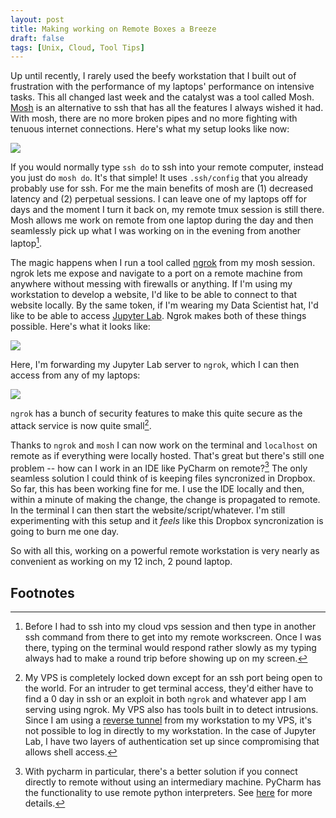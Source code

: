 ```yaml
---
layout: post
title: Making working on Remote Boxes a Breeze 
draft: false
tags: [Unix, Cloud, Tool Tips]
---
```

Up until recently, I rarely used the beefy workstation that I built out of frustration with the performance of my laptops' performance on intensive tasks. This all changed last week and the catalyst was a tool called Mosh. [Mosh](https://mosh.org/) is an alternative to ssh that has all the features I always wished it had. With mosh, there are no more broken pipes and no more fighting with tenuous internet connections. Here's what my setup looks like now:

![](https://www.dropbox.com/s/iddk6cueomtfvc5/sl011.png?dl=1)

 If you would normally type `ssh do` to ssh into your remote computer, instead you just do `mosh do`. It's that simple! It uses `.ssh/config` that you already probably use for ssh. For me the main benefits of mosh are (1) decreased latency and (2) perpetual sessions. I can leave one of my laptops off for days and the moment I turn it back on, my remote tmux session is still there. Mosh allows me work on remote from one laptop during the day and then seamlessly pick up what I was working on in the evening from another laptop[^1]. 

The magic happens when I run a tool called [ngrok](https://ngrok.com/) from my mosh session. ngrok lets me expose and navigate to a port on a remote machine from anywhere without messing with firewalls or anything. If I'm using my workstation to develop a website, I'd like to be able to connect to that website locally. By the same token, if I'm wearing my Data Scientist hat, I'd like to be able to access [Jupyter Lab](http://jupyterlab.readthedocs.io/en/stable/). Ngrok makes both of these things possible. Here's what it looks like:

![](https://www.dropbox.com/s/fvpmy43xvq041lz/sl012.png?dl=1)

Here, I'm forwarding my Jupyter Lab server to `ngrok`, which I can then access from any of my laptops:

![](https://www.dropbox.com/s/7s1dq378grmvsnk/sl010.png?dl=1)

`ngrok` has a bunch of security features to make this quite secure as the attack service is now quite small[^2]. 

Thanks to `ngrok` and `mosh` I can now work on the terminal and `localhost` on remote as if everything were locally hosted. That's great but there's still one problem -- how can I work in an IDE like PyCharm on remote?[^3] The only seamless solution I could think of is keeping files syncronized in Dropbox. So far, this has been working fine for me. I use the IDE locally and then, within a minute of making the change, the change is propagated to remote. In the terminal I can then start the website/script/whatever. I'm still experimenting with this setup and it *feels* like this Dropbox syncronization is going to burn me one day. 

So with all this, working on a powerful remote workstation is very nearly as convenient as working on my 12 inch, 2 pound laptop. 

## Footnotes


[^1]: Before I had to ssh into my cloud vps session and then type in another ssh command from there to get into my remote workscreen. Once I was there, typing on the terminal would respond rather slowly as my typing always had to make a round trip before showing up on my screen.

[^2]: My VPS is completely locked down except for an ssh port being open to the world. For an intruder to get terminal access, they'd either have to find a 0 day in ssh or an exploit in both `ngrok` and whatever app I am serving using ngrok. My VPS also has tools built in to detect intrusions. Since I am using a [reverse tunnel](https://blog.devolutions.net/2017/3/what-is-reverse-ssh-port-forwarding) from my workstation to my VPS, it's not possible to log in directly to my workstation. In the case of Jupyter Lab, I have two layers of authentication set up since compromising that allows shell access.

[^3]: With pycharm in particular, there's a better solution if you connect directly to remote without using an intermediary machine. PyCharm has the functionality to use remote python interpreters. See [here](https://www.jetbrains.com/help/pycharm/configuring-remote-interpreters-via-ssh.html) for more details.
